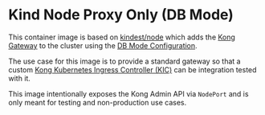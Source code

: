 # Kind Node Proxy Only (DB Mode)

This container image is based on [kindest/node][kindest] which adds the [Kong Gateway][kong] to the cluster using the [DB Mode Configuration][db].

The use case for this image is to provide a standard gateway so that a custom [Kong Kubernetes Ingress Controller (KIC)][kic] can be integration tested with it.

This image intentionally exposes the Kong Admin API via `NodePort` and is only meant for testing and non-production use cases.

[kindest]:https://hub.docker.com/r/kindest/node
[kong]:https://github.com/kong/kong
[db]:https://docs.konghq.com/gateway-oss/2.3.x/hybrid-mode/
[kic]:https://github.com/kong/kubernetes-ingress-controller
